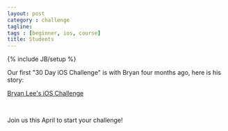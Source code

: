 ```yaml
---
layout: post
category : challenge
tagline: 
tags : [beginner, ios, course]
title: Students
---
```

{% include JB/setup %}

Our first "30 Day iOS Challenge" is with Bryan four months ago, here is his story:

<a href="http://story.30d.me/leetucksing/jgUtWLjHHD" target="_blank" class="page selected">Bryan Lee's iOS Challenge</a>

<p>&nbsp;</p>
Join us this April to start your challenge!